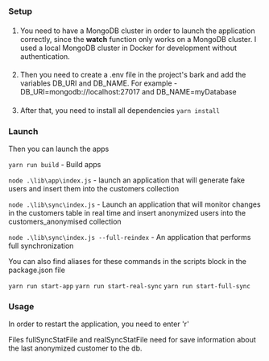 ### Setup

####
1) You need to have a MongoDB cluster in order to launch the application correctly, since the **watch** function only works on a MongoDB cluster. I used a local MongoDB cluster in Docker for development without authentication.

####
2) Then you need to create a .env file in the project's bark and add the variables DB_URI and DB_NAME. For example - DB_URI=mongodb://localhost:27017 and DB_NAME=myDatabase

####
3) After that, you need to install all dependencies `yarn install`

### Launch

Then you can launch the apps

`yarn run build` - Build apps

`node .\lib\app\index.js` - launch an application that will generate fake users and insert them into the customers collection

`node .\lib\sync\index.js` - Launch an application that will monitor changes in the customers table in real time and insert anonymized users into the customers_anonymised collection

`node .\lib\sync\index.js --full-reindex` - An application that performs full synchronization

You can also find aliases for these commands in the scripts block in the package.json file

`yarn run start-app` `yarn run start-real-sync` `yarn run start-full-sync`

### Usage

In order to restart the application, you need to enter 'r'

Files fullSyncStatFile and realSyncStatFile need for save information about the last anonymized customer to the db.
